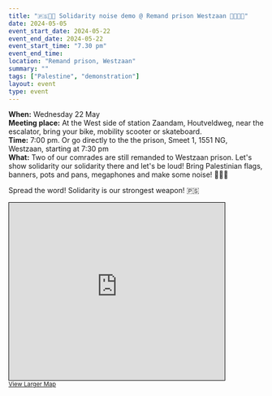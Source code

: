 ```yaml
---
title: "🇵🇸🔻📢 Solidarity noise demo @ Remand prison Westzaan 📢🔻🇵🇸"
date: 2024-05-05
event_start_date: 2024-05-22
event_end_date: 2024-05-22
event_start_time: "7.30 pm"
event_end_time: 
location: "Remand prison, Westzaan"
summary: ""
tags: ["Palestine", "demonstration"]
layout: event
type: event
---
```


**When:** Wednesday 22 May  
**Meeting place:** At the West side of station Zaandam, Houtveldweg, near the escalator, bring your bike, mobility scooter or skateboard.  
**Time:** 7:00 pm. Or go directly to the the prison, Smeet 1, 1551 NG, Westzaan, starting at 7:30 pm  
**What:** Two of our comrades are still remanded to Westzaan prison. Let's show solidarity our solidarity there and let's be loud! Bring Palestinian flags, banners, pots and pans, megaphones and make some noise! 📢📢📢

Spread the word! Solidarity is our strongest weapon! 🇵🇸

<iframe width="425" height="350" src="https://www.openstreetmap.org/export/embed.html?bbox=4.767304658889771%2C52.43143335467911%2C4.77359175682068%2C52.43535806973726&amp;layer=mapnik" style="border: 1px solid black"></iframe><br/><small><a href="https://www.openstreetmap.org/#map=17/52.43340/4.77045">View Larger Map</a></small>
